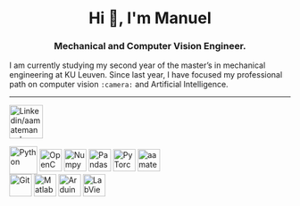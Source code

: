 <h1 align="center">Hi 👋, I'm Manuel</h1>
<h3 align="center">Mechanical and Computer Vision Engineer.  </h3>

I am currently studying my second year of the master’s in mechanical engineering at KU Leuven. Since last year, I have focused my professional path on computer vision `:camera:` and Artificial Intelligence.

---

<a href="https://www.linkedin.com/in/manuel-arteaga-amate/" target="blank"><img align="center" src="https://cdn.jsdelivr.net/gh/devicons/devicon/icons/linkedin/linkedin-original.svg" alt="Linkedin/aamatemanuel" height="60" width="60" /></a>


<a href="https://www.python.org/" target="blank"><img align="center" src="https://cdn.jsdelivr.net/gh/devicons/devicon/icons/python/python-original.svg" alt="Python" height="50" width="50" /></a>
<a href="https://docs.opencv.org/4.x/" target="blank"><img align="center" src="https://cdn.jsdelivr.net/gh/devicons/devicon/icons/opencv/opencv-original.svg" alt="OpenCV" height="40" width="40" /></a>
<a href="https://numpy.org/" target="blank"><img align="center" src="https://cdn.jsdelivr.net/gh/devicons/devicon/icons/numpy/numpy-original.svg" alt="Numpy" height="40" width="40" /></a>
<a href="https://pandas.pydata.org/" target="blank"><img align="center" src="https://cdn.jsdelivr.net/gh/devicons/devicon/icons/pandas/pandas-original.svg" alt="Pandas" height="40" width="40" /></a> 
<a href="https://pytorch.org/" target="blank"><img align="center" src="https://cdn.jsdelivr.net/gh/devicons/devicon/icons/pytorch/pytorch-original.svg" alt="PyTorch" height="40" width="40" /></a>
<a href="https://www.linkedin.com/in/manuel-arteaga-amate/" target="blank"><img align="center" src="https://cdn.jsdelivr.net/gh/devicons/devicon/icons/git/git-original.svg" alt="aamatemanuel" height="40" width="40" /></a>  
<a href="https://git-scm.com/" target="blank"><img align="center" src="https://cdn.jsdelivr.net/gh/devicons/devicon/icons/linux/linux-original.svg" alt="Git" height="40" width="40" /></a> <a href="https://nl.mathworks.com/products/matlab.html" target="blank"><img align="center" src="https://cdn.jsdelivr.net/gh/devicons/devicon/icons/matlab/matlab-original.svg" alt="Matlab" height="40" width="40" /></a>
<a href="https://www.arduino.cc/" target="blank"><img align="center" src="https://cdn.jsdelivr.net/gh/devicons/devicon/icons/arduino/arduino-original.svg" alt="Arduino" height="40" width="40" /></a>
<a href="https://www.arduino.cc/" target="blank"><img align="center" src="https://cdn.jsdelivr.net/gh/devicons/devicon/icons/labview/labview-original.svg" alt="LabView" height="40" width="40" /></a>


<!--
**aamatemanuel/aamatemanuel** is a ✨ _special_ ✨ repository because its `README.md` (this file) appears on your GitHub profile.

Here are some ideas to get you started:

- 🔭 I’m currently working on ...
- 🌱 I’m currently learning ...
- 👯 I’m looking to collaborate on ...
- 🤔 I’m looking for help with ...
- 💬 Ask me about ...
- 📫 How to reach me: ...
- 😄 Pronouns: ...
- ⚡ Fun fact: ...
-->
